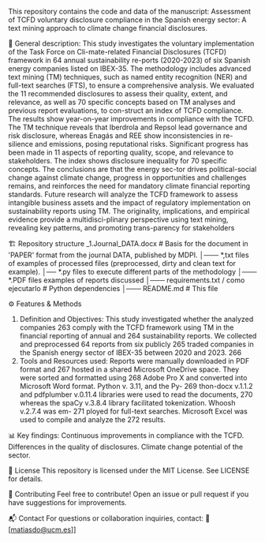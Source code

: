 This repository contains the code and data of the manuscript:
Assessment of TCFD voluntary disclosure compliance in the Spanish energy sector: A text mining approach to climate change financial disclosures.

📌 General description: 
This study investigates the voluntary implementation of the Task Force on Cli-mate-related Financial Disclosures (TCFD) framework in 64 annual sustainability re-ports (2020-2023) of six Spanish energy companies listed on IBEX-35. The methodology includes advanced text mining (TM) techniques, such as named entity recognition (NER) and full-text searches (FTS), to ensure a comprehensive analysis. We evaluated the 11 recommended disclosures to assess their quality, extent, and relevance, as well as 70 specific concepts based on TM analyses and previous report evaluations, to con-struct an index of TCFD compliance. The results show year-on-year improvements in compliance with the TCFD. The TM technique reveals that Iberdrola and Repsol lead governance and risk disclosure, whereas Enagás and REE show inconsistencies in re-silience and emissions, posing reputational risks. Significant progress has been made in 11 aspects of reporting quality, scope, and relevance to stakeholders. The index shows disclosure inequality for 70 specific concepts. The conclusions are that the energy sec-tor drives political-social change against climate change, progress in opportunities and challenges remains, and reinforces the need for mandatory climate financial reporting standards. Future research will analyze the TCFD framework to assess intangible business assets and the impact of regulatory implementation on sustainability reports using TM. The originality, implications, and empirical evidence provide a multidisci-plinary perspective using text mining, revealing key patterns, and promoting trans-parency for stakeholders

🏗 Repository structure
_1.Journal_DATA.docx # Basis for the document in 'PAPER' format from the journal DATA, published by MDPI.
│─── *,txt files of examples of processed files (preprocessed, dirty and clean text for example).
│── *.py files to execute different parts of the methodology
│─── *.PDF files examples of reports discussed
│─── requirements.txt / como ejecutarlo # Python dependencies
│─── README.md # This file

⚙ Features & Methods
1. Definition and Objectives: This study investigated whether the analyzed companies 263
comply with the TCFD framework using TM in the financial reporting of annual and 264
sustainability reports. We collected and preprocessed 64 reports from six publicly 265
traded companies in the Spanish energy sector of IBEX-35 between 2020 and 2023. 266
2. Tools and Resources used: Reports were manually downloaded in PDF format and 267
hosted in a shared Microsoft OneDrive space. They were sorted and formatted using 268
Adobe Pro X and converted into Microsoft Word format. Python v. 3.11, and the Py- 269
thon-docx v.1.1.2 and pdfplumber v.0.11.4 libraries were used to read the documents, 270
whereas the spaCy v.3.8.4 library facilitated tokenization. Whoosh v.2.7.4 was em- 271
ployed for full-text searches. Microsoft Excel was used to compile and analyze the 272
results.

📊 Key findings:
Continuous improvements in compliance with the TCFD.
Differences in the quality of disclosures.
Climate change potential of the sector.

📜 License
This repository is licensed under the MIT License. See LICENSE for details.

🤝 Contributing
Feel free to contribute! Open an issue or pull request if you have suggestions for improvements.

📬 Contact
For questions or collaboration inquiries, contact:
📧 [matiasdo@ucm.es]]
